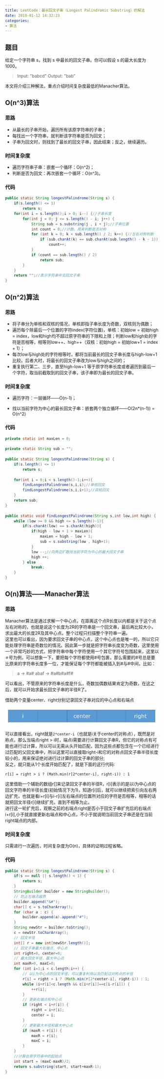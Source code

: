 ```yaml
---
title: LeetCode：最长回文子串（Longest Palindromic Substring）的解法
date: 2019-01-12 14:32:23
categories:
- 算法
---
```


## 题目
给定一个字符串 s，找到 s 中最长的回文子串。你可以假设 s 的最大长度为1000。

> Input: "babcd"
Output: "bab"

<!--more-->

本文将介绍三种解法，重点介绍时间复杂度最低的Manacher算法。

## O(n^3)算法

### 思路
- 从最长的子串开始，遍历所有该原字符串的子串；
- 每找出一个字符串，就判断该字符串是否为回文；
- 子串为回文时，则找到了最长的回文子串，因此结束；反之，继续遍历。

### 时间复杂度
- 遍历字符串子串：嵌套一个循环：O(n^2)；   
- 判断是否为回文：再次嵌套一个循环：O(n^3)。

### 代码

```java
public static String longestPalindrome(String s) {
    if(s.length() <= 1)
        return s;
    for(int i = s.length();i > 0; i--) {//子串长度
        for(int j = 0; j <= s.length() - i; j++) {
            String sub = s.substring(j , i + j);//子串位置
            int count = 0;//计数，用来判断是否对称
            for (int k = 0; k < sub.length() / 2; k++) {//左右对称判断
                if (sub.charAt(k) == sub.charAt(sub.length() - k - 1))
                    count++;
            }
            if (count == sub.length() / 2)
                return sub;
        }
    }
    return "";//表示字符串中无回文子串
}
```

## O(n^2)算法

### 思路

- 将子串分为单核和双核的情况，单核即指子串长度为奇数，双核则为偶数；
- 遍历每个除最后一个位置的字符index(字符位置)，单核：初始low = 初始high = index，low和high均不超过原字符串的下限和上限；判断low和high处的字符是否相等，相等则low++、high++（双核：初始high = 初始low+1 = index + 1）；
- 每次low与high处的字符相等时，都将当前最长的回文子串长度与high-low+1比较。后者大时，将最长的回文子串改为low与high之间的；
- 重复执行第二、三步，直至high-low+1 等于原字符串长度或者遍历到最后一个字符，取当前截取到的回文子串，该子串即为最长的回文子串。

### 时间复杂度

- 遍历字符：一层循环——O(n-1)；

- 找以当前字符为中心的最长回文子串：嵌套两个独立循环——O(2n*(n-1)) = O(n^2)


### 代码
```java
private static int maxLen = 0;

private static String sub = "";

public static String longestPalindrome(String s) {
    if(s.length() <= 1)
        return s;

    for(int i = 0;i < s.length()-1;i++){
        findLongestPalindrome(s,i,i);//单核回文
        findLongestPalindrome(s,i,i+1);//双核回文
    }
    return sub;
}

public static void findLongestPalindrome(String s,int low,int high) {
    while (low >= 0 && high <= s.length()-1){
        if(s.charAt(low) == s.charAt(high)){
            if(high - low + 1 > maxLen){
                maxLen = high - low + 1;
                sub = s.substring(low , high+1);
            }
            low --;//向两边扩散找当前字符为中心的最大回文子串
            high ++;
        } else
            break;
    }
}
```

## O(n)算法——Manacher算法

### 思路
Manacher算法是通过求解一个中心点，在距离这个点R长度以内都是关于这个点左右对称的，也就是说这个长度为2R的字符串是一个回文串，最后再比较大小，求出最大的长度2R及其中心点。整个过程只扫描整个字符串一遍。<br>
这里也可以看出，因为要求回文子串的中心点，这个中心点也是唯一的，所以它只能处理字符串是奇数位的情况。因此第一步就是把字符串长度变为奇数，这里使用一个非常巧妙的方式，把字符串中每个字符使用一个其它字符号包围起来，这里以`＃`号为例，可以想象一下，要把每个字符都使用#号包裹，那么需要的#号总是要比原来的字符串长度多一位，才能保证每个字符都能被插入到#与#中间，比如：

> a -> #a# 
abaf -> #a#b#a#f#

可以看出，不管原来的字符串长度是什么，奇数加偶数结果肯定为奇数，在这之后，就可以开始求最长回文子串的半径R了。

借助两个变量center、right分别记录回文子串对应的中心点和右端点

![你想输入的替代文字](LeetCode：最长回文子串（Longest-Palindromic-Substring）的解法/i-center-right.png)

可以直接看出，right就是`2*center-i`（也就是i关于center的对称点），既然是对称点，那么当端点right > i时，端点i需要进行计算回文子串R，但它的对称点有可能也进行过计算，所以可以无需从头开始匹配，因为这些点都包含在一个已经进行过匹配的父回文串中，所以这里可以直接取right-i和它的对称点回文子串半径长度较小的，用来保证绝对进行过计算的回文子串的部分;<br>
反之，就只能从1个长度开始匹配了，就是下面的这行代码:

```
r[i] = right > i ? (Math.min(r[2*center-i], right-i)) : 1
```

这里借助一个辅助的数组r[]来记录回文子串的半径R，r[i]表示的是以i为中心点的回文字符串的半径长度(初始情况下为1)，知道r[i]后，就可以继续把索引向左右两边扩充，也就是看i+r[i]与i-r[i]左右端点的位置所对应的字符是否相等，相等的话就把回文半径r[i]继续扩充，直到不相等为止。<br>
进行这一轮扩充后，观察之前的右端点right是否小于回文子串扩充后的右端点i+r[i],小于就直接更新右端点和中心点，不小于就说明当前回文子串还是在当前right端点的内部。

### 时间复杂度
只需进行一次遍历，时间复杂度为O(n)，具体的证明过程省略。

### 代码
```java
public static String longestPalindrome(String s) {
	if(s == null || s.length() < 1) {
		return s;
	}
	StringBuilder builder = new StringBuilder();
	// 防止左端点越界
	builder.append("&#");
	char[] c = s.toCharArray();
	for (char a : c) {
		builder.append(a).append("#");
	}
	String newStr = builder.toString();
	c = newStr.toCharArray();
	// 回文半径
	int[] r = new int[newStr.length()];
	// 回文子串最大右端点、中心点
	int right=0, center=0;
	// 最大回文半径、最大中心点
	int maxR=0, maxC=0;
	for (int i=1;i < c.length;i++) {
		// 以i为中心点的回文半径，可以重复利用以及匹配过对称点的半径
		r[i] = right > i ? (Math.min(r[2*center-i], right-i)) : 1;
		while (i+r[i]<c.length && c[i+r[i]]==c[i-r[i]]) {
			++r[i];
		}
		// 更新右端点和中心点
		if (right < i+r[i]) {
			right = i+r[i];
			center = i;
		}
		// 更新最大半径和最大中心点
		if (maxR < r[i]) {
			maxR = r[i];
			maxC = i;
		}
	}
    //计算在原字符串中的起始点
	int start = (maxC-maxR)/2;
	return s.substring(start, start+maxR-1);
}
```